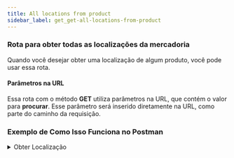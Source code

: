 ```yaml
---
title: All locations from product
sidebar_label: get_get-all-locations-from-product
---
```


### Rota para obter todas as localizações da mercadoria

Quando você desejar obter uma localização de algum produto, você pode usar essa rota.

#### Parâmetros na URL

Essa rota com o método **GET** utiliza parâmetros na URL, que contém o valor para **procurar**. Esse parâmetro será inserido diretamente na URL, como parte do caminho da requisição.

### Exemplo de Como Isso Funciona no Postman

<details>
<summary>Obter Localização</summary>

- Você precisa passar o valore de **search** na URL.

```javascript
http://seu-servidor/api/get-all-locations-from-product/471714614874545415416413413341
```

- **search**: O valor passado na URL será o identificador do produto que você deseja consultar.

#### Autenticação

- O método exige um **token ( gerado com a requisição login )**, então você precisa incluir o token no **headers** da requisição para que ela seja aceita pelo servidor.

#### Corpo da Requisição (Body)

- Como você está usando um método GET com parâmetros na URL, não é necessário enviar nada no corpo (Body) da requisição. Tudo que o método precisa está sendo passado diretamente na URL.

#### Enviar a Requisição:

- Clique em Send e você verá a resposta do servidor.

![Postman](@site/static/img/stock-get-all-locations-from-product.png)

:::warning
Lembre-se! Você está manipulando uma requisição de um usuário. Insira o **token único** dele no **Headers**.
:::
| Key | Value |
|----------|----------|
| Authorization  | Bearer **token único** |

</details>